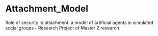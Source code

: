 # Attachment_Model
Role of security in attachment: a model of artificial agents in simulated social groups - Research Project of Master 2 research
